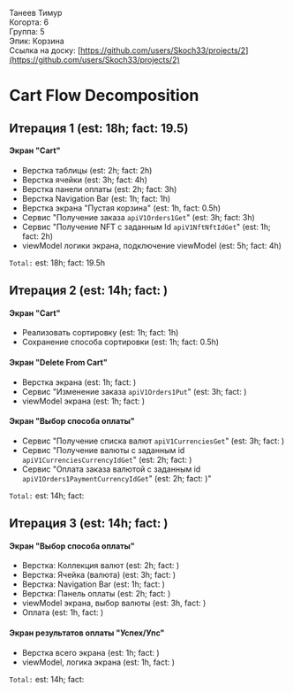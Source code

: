 Танеев Тимур
<br /> Когорта: 6
<br /> Группа: 5
<br /> Эпик: Корзина
<br /> Ссылка на доску: [https://github.com/users/Skoch33/projects/2](https://github.com/users/Skoch33/projects/2)

# Cart Flow Decomposition


## Итерация 1 (est: 18h; fact: 19.5)
#### Экран "Cart"
- Верстка таблицы (est: 2h; fact: 2h)
- Верстка ячейки (est: 3h; fact: 4h)
- Верстка панели оплаты (est: 2h; fact: 3h)
- Верстка Navigation Bar (est: 1h; fact: 1h)
- Верстка экрана "Пустая корзина" (est: 1h, fact: 0.5h)
- Сервис "Получение заказа `apiV1Orders1Get`" (est: 3h; fact: 3h)
- Сервис "Получение NFT с заданным Id `apiV1NftNftIdGet`" (est: 1h; fact: 2h)
- viewModel логики экрана, подключение viewModel (est: 5h; fact: 4h)

`Total:` est:  18h; fact: 19.5h 

## Итерация 2 (est: 14h; fact: )
#### Экран "Cart"
- Реализовать сортировку (est: 1h; fact: 1h)
- Сохранение способа сортировки (est: 1h; fact: 0.5h)

#### Экран "Delete From Cart"
- Верстка экрана (est: 1h; fact: )
- Сервис "Изменение заказа `apiV1Orders1Put`" (est: 3h; fact: )
- viewModel экрана (est: 1h; fact: )

#### Экран "Выбор способа оплаты"
- Сервис "Получение списка валют `apiV1CurrenciesGet`" (est: 3h; fact: )
- Сервис "Получение валюты с заданным id `apiV1CurrenciesCurrencyIdGet`" (est: 2h; fact: )
- Сервис "Оплата заказа валютой с заданным id `apiV1Orders1PaymentCurrencyIdGet`" (est: 2h; fact: )"

`Total:` est: 14h; fact: 

## Итерация 3 (est: 14h; fact: )
#### Экран "Выбор способа оплаты"
- Верстка: Коллекция валют (est: 2h; fact: )
- Верстка: Ячейка (валюта) (est: 3h; fact: )
- Верстка: Navigation Bar (est: 1h; fact: )
- Верстка: Панель оплаты (est: 2h; fact: )
- viewModel экрана, выбор валюты (est: 3h, fact: )
- Оплата (est: 1h,  fact: )

#### Экран результатов оплаты "Успех/Упс"
- Верстка всего экрана (est: 1h; fact: )
- viewModel, логика экрана (est: 1h,  fact: )

`Total:` est: 14h; fact: 

